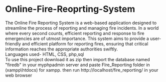 # Online-Fire-Reoprting-System
The Online Fire Reporting System is a web-based application designed to streamline the process of reporting and managing fire incidents. In a world where every second counts, efficient reporting and response to fire emergencies are of utmost importance. This system aims to provide a user-friendly and efficient platform for reporting fires, ensuring that critical information reaches the appropriate authorities swiftly.<br>
Languages used- HTML, CSS, php,sql <br>
To use this project download it as zip then 
import the database named "firedb" in your myphpadmin server
and paste FIre_Reporting folder in (xampp\htdocs) for xampp.
then run
http://localhost/fire_reporting/ in your web browser
